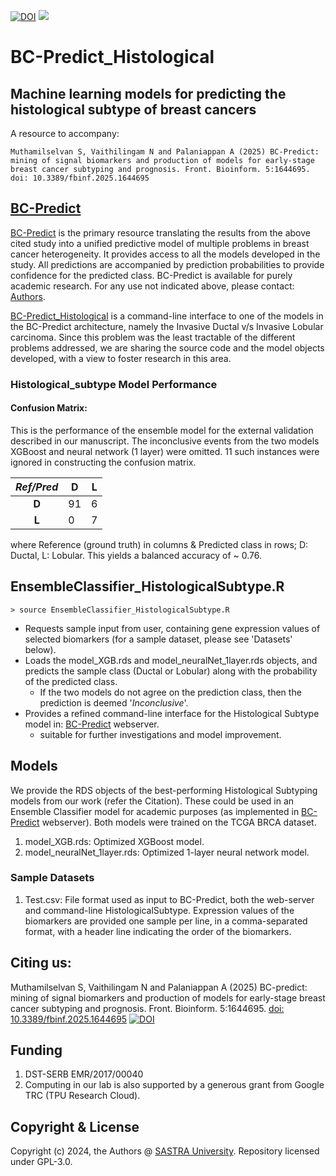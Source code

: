 [![DOI](https://zenodo.org/badge/762600906.svg)](https://zenodo.org/doi/10.5281/zenodo.10817854)
![](https://img.shields.io/badge/licence-GPL--3.0-green)
# BC-Predict_Histological
## Machine learning models for predicting the histological subtype of breast cancers
A resource to accompany:

`
Muthamilselvan S, Vaithilingam N and Palaniappan A (2025) BC-Predict: mining of signal biomarkers and production of models for early-stage breast cancer subtyping and prognosis. Front. Bioinform. 5:1644695. doi: 10.3389/fbinf.2025.1644695
`
## [BC-Predict](https://apalania.shinyapps.io/BC-Predict)
[BC-Predict](https://apalania.shinyapps.io/BC-Predict) is the primary resource translating the results from the above cited study into a unified predictive model of multiple problems in breast cancer heterogeneity. It provides access to all the models developed in the study. All predictions are accompanied by prediction probabilities to provide confidence for the predicted class. BC-Predict is available for purely academic research.  For any use not indicated above, please contact: [Authors](mailto:apalania@scbt.sastra.edu).

[BC-Predict_Histological](https://github.com/apalania/BC-Predict_Histological) is a command-line interface to one of the models in the BC-Predict architecture, namely the Invasive Ductal v/s Invasive Lobular carcinoma. Since this problem was the least tractable of the different problems addressed, we are sharing the source code and the model objects developed, with a view to foster research in this area.   

### Histological_subtype Model Performance
#### Confusion Matrix:
This is the performance of the ensemble model  for the external validation described in our manuscript. The inconclusive events from the two models XGBoost and neural network (1 layer) were omitted. 11 such instances were ignored in constructing the confusion matrix.

| *Ref/Pred* |D |L  |
|:---:|---|---|
| __D__ |91  |6  |
| __L__ | 0 |7 |

where Reference (ground truth) in columns & Predicted class in rows; D: Ductal, L: Lobular. This yields a balanced accuracy of ~ 0.76. 

EnsembleClassifier_HistologicalSubtype.R
-----------

    > source EnsembleClassifier_HistologicalSubtype.R
    
* Requests sample input from user, containing gene expression values of selected biomarkers (for a sample dataset, please see 'Datasets' below).
* Loads the model_XGB.rds and model_neuralNet_1layer.rds objects, and predicts the sample class (Ductal or Lobular) along with the probability of the predicted class. 
	- If the two models do not agree on the prediction class, then the prediction is deemed '_Inconclusive_'. 
* Provides a refined command-line interface for the Histological Subtype model in: [BC-Predict](https://apalania.shinyapps.io/BC-Predict) webserver.
	* suitable for further investigations and model improvement.
	  
Models
-----
We provide the RDS objects of the best-performing Histological Subtyping models from our work (refer the Citation). These could be used in an Ensemble Classifier model for academic purposes (as implemented in [BC-Predict](https://apalania.shinyapps.io/BC-Predict) webserver). Both models were trained on the TCGA BRCA dataset. 

1. model_XGB.rds: Optimized XGBoost model.   
2. model_neuralNet_1layer.rds: Optimized 1-layer neural network model. 

### Sample Datasets

    
1. Test.csv: File format used as input to BC-Predict, both the web-server and command-line HistologicalSubtype. Expression values of the biomarkers are provided one sample per line, in a comma-separated format, with a header line indicating the order of the biomarkers.

## Citing us:
Muthamilselvan S, Vaithilingam N and Palaniappan A (2025) BC-predict: mining of signal biomarkers and production of models for early-stage breast cancer subtyping and prognosis. Front. Bioinform. 5:1644695. [doi: 10.3389/fbinf.2025.1644695](https://www.frontiersin.org/journals/bioinformatics/articles/10.3389/fbinf.2025.1644695/) [![DOI](https://zenodo.org/badge/762600906.svg)](https://zenodo.org/doi/10.5281/zenodo.10817854)
## Funding
1. DST-SERB EMR/2017/00040
2. Computing in our lab is also supported by a generous grant from Google TRC (TPU Research Cloud).
## Copyright & License
Copyright (c) 2024, the Authors @ [SASTRA University](https://www.sastra.edu). Repository licensed under GPL-3.0.  
